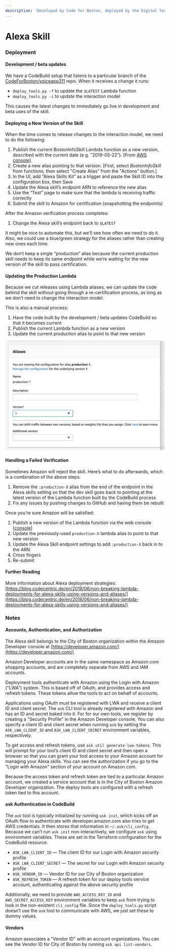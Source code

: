 ```yaml
---
description: 'Developed by Code for Boston, deployed by the Digital Team.'
---
```


# Alexa Skill

### Deployment

#### Development / beta updates

We have a CodeBuild setup that listens to a particular branch of the [CodeForBoston/voiceapp311](https://github.com/CodeForBoston/voiceapp311) repo. When it receives a change it runs:

* `deploy_tools.py -f` to update the `$LATEST` Lambda function
* `deploy_tools.py -i` to update the interaction model

This causes the latest changes to immediately go live in development and beta uses of the skill.

#### Deploying a New Version of the Skill

When the time comes to release changes to the interaction model, we need to do the following:

1. Publish the current BostonInfoSkill Lambda function as a new version, described with the current date \(e.g. ”2019-05-22”\). \[From [AWS console](%20https://console.aws.amazon.com/lambda/home?region=us-east-1#/functions)\].
2. Create a new alias pointing to that version. \[First, select _BostonInfoSkill_ from functions, then select "Create Alias" from the "Actions" button.\]
3. In the UI, add “Alexa Skills Kit” as a trigger and paste the Skill ID into the configuration box, then Save
4. Update the Alexa skill’s endpoint ARN to reference the new alias
5. Use the “Test” page to make sure that the lambda is receiving traffic correctly
6. Submit the skill to Amazon for certification \(snapshotting the endpoints\)

After the Amazon verification process completes:

1. Change the Alexa skill’s endpoint back to `$LATEST`

It might be nice to automate this, but we’ll see how often we need to do it. Also, we could use a blue/green strategy for the aliases rather than creating new ones each time.

We don’t keep a single “production” alias because the current production skill needs to keep its same endpoint while we’re waiting for the new version of the skill to pass certification.

#### Updating the Production Lambda

Because we cut releases using Lambda aliases, we can update the code behind the skill without going through a re-certification process, as long as we don’t need to change the interaction model.

This is also a manual process:

1. Have the code built by the development / beta updates CodeBuild so that it becomes current
2. Publish the current Lambda function as a new version
3. Update the current production alias to point to that new version

![AWS Web Console screen for updating an alias version](../.gitbook/assets/screen-shot-2019-05-30-at-9.05.40-am.png)

#### Handling a Failed Verification

Sometimes Amazon will reject the skill. Here’s what to do afterwards, which is a combination of the above steps.

1. Remove the `:production-X` alias from the end of the endpoint in the Alexa skills setting so that the dev skill goes back to pointing at the latest version of the Lambda function built by the CodeBuild process
2. Fix any issues by pushing changes to GitHub and having them be rebuilt

Once you’re sure Amazon will be satisfied:

1. Publish a new version of the Lambda function via the web console \[[console](%20https://console.aws.amazon.com/lambda/home?region=us-east-1#/functions)\]
2. Update the previously-used `production-X` lambda alias to point to that new version
3. Update the Alexa Skill endpoint settings to add `:production-X` back in to the ARN
4. Cross fingers
5. Re-submit

#### Further Reading

More information about Alexa deployment strategies: [https://blog.codecentric.de/en/2018/06/non-breaking-lambda-deployments-for-alexa-skills-using-versions-and-aliases/](https://blog.codecentric.de/en/2018/06/non-breaking-lambda-deployments-for-alexa-skills-using-versions-and-aliases/)

### Notes

#### Accounts, Authentication, and Authorization

The Alexa skill belongs to the City of Boston organization within the Amazon Developer console at [https://developer.amazon.com/](https://developer.amazon.com/)

Amazon Developer accounts are in the same namespace as Amazon.com shopping accounts, and are completely separate from AWS and IAM accounts.

Deployment tools authenticate with Amazon using the Login with Amazon \("LWA"\) system. This is based off of OAuth, and provides access and refresh tokens. These tokens allow the tools to act on behalf of accounts.

Applications using OAuth must be registered with LWA and receive a client ID and client secret. The `ask` CLI tool is already registered with Amazon and has an ID and secret baked into it. For for our own tools, we register by creating a "Security Profile" in the Amazon Developer console. You can also specify a client ID and client secret when running `ask` by setting the `ASK_LWA_CLIENT_ID` and `ASK_LWA_CLIENT_SECRET` environment variables, respectively.

To get access and refresh tokens, use `ask util generate-lwa-tokens`. This will prompt for your tool’s client ID and client secret and then open a browser so that you can grant your tool access to your Amazon account for managing your Alexa skills. You can see the authorization if you go to the "Login with Amazon" section of your account on Amazon.com.

Because the access token and refresh token are tied to a particular Amazon account, we created a service account that is in the City of Boston Amazon Developer organization. The deploy tools are configured with a refresh token tied to this account.

#### ask Authentication in CodeBuild

The `ask` tool is typically initialized by running `ask init`, which kicks off an OAuth flow to authenticate with developer.amazon.com also tries to get AWS credentials. It then stores that information in `~/.ask/cli_config`. Because we can’t run `ask init` non-interactively, we configure `ask` using environment variables. These are set in the Terraform configuration for the CodeBuild resource.

* `ASK_LWA_CLIENT_ID` — The client ID for our Login with Amazon security profile
* `ASK_LWA_CLIENT_SECRET` — The secret for our Login with Amazon security profile
* `ASK_VENDOR_ID` — Vendor ID for our City of Boston organization
* `ASK_REFRESH_TOKEN` — A refresh token for our deploy tools service account, authenticating against the above security profile

Additionally, we need to provide `AWS_ACCESS_KEY_ID` and `AWS_SECRET_ACCESS_KEY` environment variables to keep `ask` from trying to look in the non-existent `cli_config` file. Since the `deploy_tools.py` script doesn’t use the `ask` tool to communicate with AWS, we just set these to dummy values.

#### Vendors

Amazon associates a "Vendor ID" with an account organizations. You can see the Vendor ID for City of Boston by running `ask api list-vendors`. 

#### 

